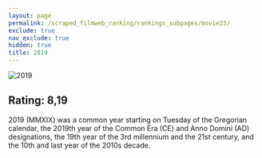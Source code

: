 ```yaml
---
layout: page
permalink: /scraped_filmweb_ranking/rankings_subpages/movie23/
exclude: true
nav_exclude: true
hidden: true
title: 2019
---
```


![2019](https://fwcdn.pl/fpo/01/67/810167/7905225_1.7.webp)
    
## Rating: 8,19


2019 (MMXIX) was a common year starting on Tuesday of the Gregorian calendar, the 2019th year of the Common Era (CE) and Anno Domini (AD) designations, the 19th year of the 3rd millennium and the 21st century, and the 10th and last year of the 2010s decade.